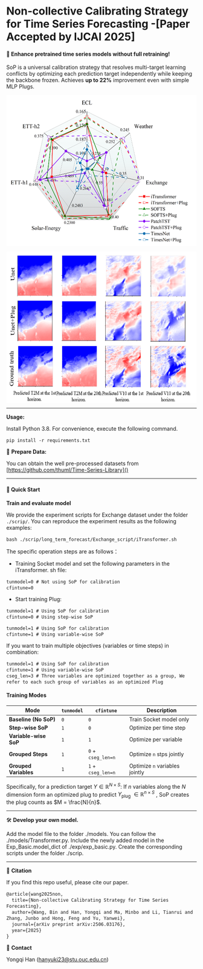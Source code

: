 # Non-collective Calibrating Strategy for Time Series Forecasting -[Paper Accepted by IJCAI 2025]

#### 🚀 Enhance pretrained time series models without full retraining!

SoP is a universal calibration strategy that resolves multi-target learning conflicts by optimizing each prediction target independently while keeping the backbone frozen. Achieves **up to 22%** improvement even with simple MLP Plugs.

<p align="center">
<img src=".\pic\models.png" height = "400" alt="" align=center />
</p>

<p align="center">
<img src=".\pic\sk.png" height = "400" alt="" align=center />
</p>


------------



**Usage:**

Install Python 3.8. For convenience, execute the following command.


```
pip install -r requirements.txt

```

📂 **Prepare Data:**

You can obtain the well pre-processed datasets from [https://github.com/thuml/Time-Series-Library]()

------------

#### 🚀 Quick Start  

**Train and evaluate model**

We provide the experiment scripts for Exchange dataset under the folder `./scrip/`. You can reproduce the experiment results as the following examples:

```
bash ./scrip/long_term_forecast/Exchange_script/iTransformer.sh

```
The specific operation steps are as follows：
- Training Socket model and set the following parameters in the iTransformer. sh file:

```
tunmodel=0 # Not using SoP for calibration
cfintune=0

```
- Start training Plug:

```
tunmodel=1 # Using SoP for calibration
cfintune=0 # Using step-wise SoP
```

```
tunmodel=1 # Using SoP for calibration
cfintune=1 # Using variable-wise SoP
```

If you want to train multiple objectives (variables or time steps) in combination:

```
tunmodel=1 # Using SoP for calibration
cfintune=1 # Using variable-wise SoP
cseg_len=3 # Three variables are optimized together as a group, We refer to each such group of variables as an optimized Plug
```

#### Training Modes

| Mode | `tunmodel` | `cfintune` | Description |
|------|------------|------------|-------------|
| **Baseline (No SoP)** | `0` | `0` | Train Socket model only |
| **Step-wise SoP** | `1` | `0` | Optimize per time step |
| **Variable-wise SoP** | `1` | `1` | Optimize per variable |
| **Grouped Steps** | `1` | `0` + `cseg_len=n` | Optimize `n` stps jointly |
| **Grouped Variables** | `1` | `1` + `cseg_len=n` | Optimize `n` variables jointly |

Specifically, for a prediction target $Y \in \mathbb{R}^{N \times S}$: If $n$ variables along the $N$ dimension form an optimized plug to predict $Y_{\text{plug}}$ $\in \mathbb{R}^{n \times S}$ , SoP creates the plug counts as $M = \frac{N}{n}$.

------------


🛠️ **Develop your own model.**

Add the model file to the folder ./models. You can follow the ./models/Transformer.py.
Include the newly added model in the Exp_Basic.model_dict of ./exp/exp_basic.py.
Create the corresponding scripts under the folder ./scrip.


------------



📜 **Citation**

If you find this repo useful, please cite our paper.


```
@article{wang2025non,
  title={Non-collective Calibrating Strategy for Time Series Forecasting},
  author={Wang, Bin and Han, Yongqi and Ma, Minbo and Li, Tianrui and Zhang, Junbo and Hong, Feng and Yu, Yanwei},
  journal={arXiv preprint arXiv:2506.03176},
  year={2025}
}

```

📩 **Contact**

Yongqi Han (hanyuki23@stu.ouc.edu.cn)
